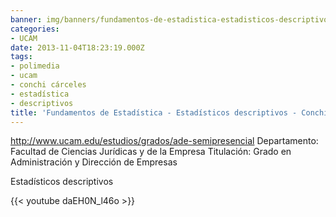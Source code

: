 ```yaml
---
banner: img/banners/fundamentos-de-estadistica-estadisticos-descriptivos-conchi-perez.jpg
categories:
- UCAM
date: 2013-11-04T18:23:19.000Z
tags:
- polimedia
- ucam
- conchi cárceles
- estadística
- descriptivos
title: 'Fundamentos de Estadística - Estadísticos descriptivos - Conchi Pérez'
---
```


http://www.ucam.edu/estudios/grados/ade-semipresencial
Departamento: Facultad de Ciencias Jurídicas y de la Empresa 
Titulación: Grado en Administración y Dirección de Empresas

Estadísticos descriptivos

{{< youtube daEH0N_l46o >}}
